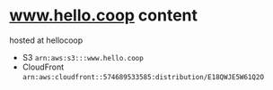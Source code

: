 # www.hello.coop content

hosted at hellocoop 
- S3 `arn:aws:s3:::www.hello.coop`
- CloudFront `arn:aws:cloudfront::574689533585:distribution/E18QWJE5W61Q2O`
